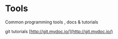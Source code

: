 # Tools
Common programming tools , docs &amp; tutorials 

git tutorials [http://git.mydoc.io/](http://git.mydoc.io/)
